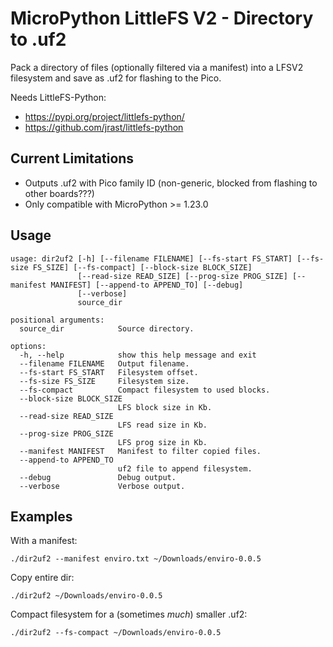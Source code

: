 # MicroPython LittleFS V2 - Directory to .uf2

Pack a directory of files (optionally filtered via a manifest) into a LFSV2 filesystem and save as .uf2 for flashing to the Pico.

Needs LittleFS-Python:
 - https://pypi.org/project/littlefs-python/
 - https://github.com/jrast/littlefs-python


## Current Limitations

- Outputs .uf2 with Pico family ID (non-generic, blocked from flashing to other boards???)
- Only compatible with MicroPython >= 1.23.0

## Usage

```
usage: dir2uf2 [-h] [--filename FILENAME] [--fs-start FS_START] [--fs-size FS_SIZE] [--fs-compact] [--block-size BLOCK_SIZE]
               [--read-size READ_SIZE] [--prog-size PROG_SIZE] [--manifest MANIFEST] [--append-to APPEND_TO] [--debug]
               [--verbose]
               source_dir

positional arguments:
  source_dir            Source directory.

options:
  -h, --help            show this help message and exit
  --filename FILENAME   Output filename.
  --fs-start FS_START   Filesystem offset.
  --fs-size FS_SIZE     Filesystem size.
  --fs-compact          Compact filesystem to used blocks.
  --block-size BLOCK_SIZE
                        LFS block size in Kb.
  --read-size READ_SIZE
                        LFS read size in Kb.
  --prog-size PROG_SIZE
                        LFS prog size in Kb.
  --manifest MANIFEST   Manifest to filter copied files.
  --append-to APPEND_TO
                        uf2 file to append filesystem.
  --debug               Debug output.
  --verbose             Verbose output.
```

## Examples

With a manifest:

```
./dir2uf2 --manifest enviro.txt ~/Downloads/enviro-0.0.5
```

Copy entire dir:

```
./dir2uf2 ~/Downloads/enviro-0.0.5
```

Compact filesystem for a (sometimes *much*) smaller .uf2:

```
./dir2uf2 --fs-compact ~/Downloads/enviro-0.0.5
```
